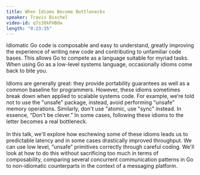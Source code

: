 ```yaml
---
title: When Idioms Become Bottlenecks
speaker: Travis Bischel
video-id: q7s30kFHBdw
length: "0:23:35"
---
```

Idiomatic Go code is composable and easy to understand, greatly improving the experience of writing new code and contributing to unfamiliar code bases. This allows Go to compete as a language suitable for myriad tasks. When using Go as a low-level systems language, occasionally idioms come back to bite you.<br><br>Idioms are generally great: they provide portability guarantees as well as a common baseline for programmers. However, these idioms sometimes break down when applied to scalable systems code. For example, we’re told not to use the "unsafe" package, instead, avoid performing “unsafe” memory operations. Similarly, don't use "atomic, use "sync" instead. In essence, “Don't be clever.” In some cases, following these idioms to the letter becomes a real bottleneck.<br><br>In this talk, we'll explore how eschewing some of these idioms leads us to predictable latency and in some cases drastically improved throughput. We can use low level, “unsafe” primitives correctly through careful coding. We'll look at how to do this without sacrificing too much in terms of composability, comparing several concurrent communication patterns in Go to non-idiomatic counterparts in the context of a messaging platform.